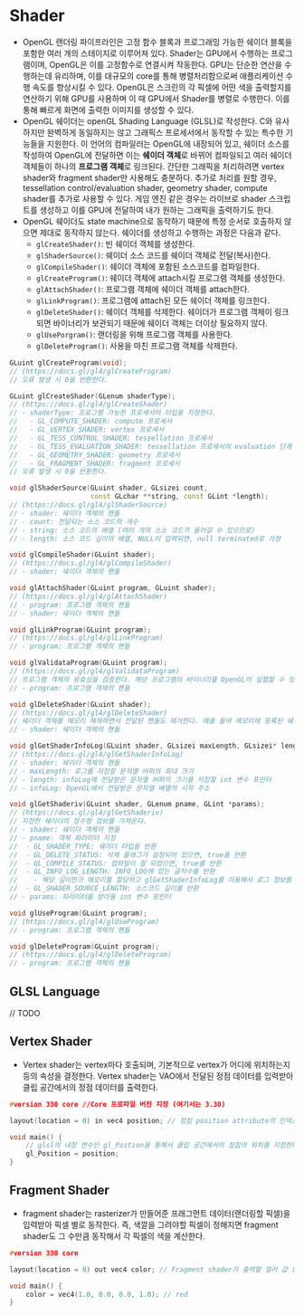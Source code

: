 # Shader

- OpenGL 랜더링 파이프라인은 고정 함수 블록과 프로그래밍 가능한 쉐이더 블록을 포함한 여러 개의 스테이지로 이루어져 있다. Shader는 GPU에서 수행하는 프로그램이며, OpenGL은 이를 고정함수로 연결시켜 작동한다. GPU는 단순한 연산을 수행하는데 유리하며, 이를 대규모의 core를 통해 병렬처리함으로써 애플리케이션 수행 속도를 향상시킬 수 있다. OpenGL은 스크린의 각 픽셀에 어떤 색을 출력할지를 연산하기 위해 GPU를 사용하며 이 때 GPU에서 Shader를 병렬로 수행한다. 이를 통해 빠르게 화면에 출력한 이미지를 생성할 수 있다.
- OpenGL 쉐이더는 openGL Shading Language (GLSL)로 작성한다. C와 유사하지만 완벽하게 동일하지는 않고 그래픽스 프로세서에서 동작할 수 있는 특수한 기능들을 지원한다. 이 언어의 컴파일러는 OpenGL에 내장되어 있고, 쉐이더 소스를 작성하여 OpenGL에 전달하면 이는 **쉐이더 객체**로 바뀌어 컴파일되고 여러 쉐이더 객체들이 하나의 **프로그램 객체**로 링크된다. 간단한 그래픽을 처리하려면 vertex shader와 fragment shader만 사용해도 충분하다. 추가로 처리를 원할 경우, tessellation control/evaluation shader, geometry shader, compute shader를 추가로 사용할 수 있다. 게임 엔진 같은 경우는 라이브로 shader 스크립트를 생성하고 이를 GPU에 전달하여 내가 원하는 그래픽을 출력하기도 한다.
- OpenGL 쉐이더도 state machine으로 동작하기 때문에 특정 순서로 호출하지 않으면 제대로 동작하지 않는다. 쉐이더를 생성하고 수행하는 과정은 다음과 같다.
  - `glCreateShader()`: 빈 쉐이더 객체를 생성한다.
  - `glShaderSource()`: 쉐이더 소스 코드를 쉐이더 객체로 전달(복사)한다.
  - `glCompileShader()`: 쉐이더 객체에 포함된 소스코드를 컴파일한다.
  - `glCreateProgram()`: 쉐이더 객체에 attach시킬 프로그램 객체를 생성한다.
  - `glAttachShader()`: 프로그램 객체에 쉐이더 객체를 attach한다.
  - `glLinkProgram()`: 프로그램에 attach된 모든 쉐이더 객체를 링크한다.
  - `glDeleteShader()`: 쉐이더 객체를 삭제한다. 쉐이더가 프로그램 객체이 링크되면 바이너리가 보관되기 때문에 쉐이더 객체는 더이상 필요하지 않다.
  - `glUsePorgram()`: 랜더링을 위해 프로그램 객체를 사용한다.
  - `glDeleteProgram()`: 사용을 마친 프로그램 객체를 삭제한다.

```c++
GLuint glCreateProgram(void);
// (https://docs.gl/gl4/glCreateProgram)
// 오류 발생 시 0을 반환한다.

GLuint glCreateShader(GLenum shaderType);
// (https://docs.gl/gl4/glCreateShader)
// - shaderType: 프로그램 가능한 프로세서의 타입을 지정한다.
//   - GL_COMPUTE_SHADER: compute 프로세서
//   - GL_VERTEX_SHADER: vertex 프로세서
//   - GL_TESS_CONTROL_SHADER: tessellation 프로세서
//   - GL_TESS_EVALUATION_SHADER: tessellation 프로세서의 evaluation 단계
//   - GL_GEOMETRY_SHADER: geometry 프로세서
//   - GL_FRAGMENT_SHADER: fragment 프로세서
// 오류 발생 시 0을 반환한다.

void glShaderSource(GLuint shader, GLsizei count, 
                    const GLchar **string, const GLint *length);
// (https://docs.gl/gl4/glShaderSource)
// - shader: 쉐이더 객체의 핸들
// - count: 전달되는 소스 코드의 개수
// - string: 소스 코드의 배열 (여러 개의 소소 코드가 들어갈 수 있으므로)
// - length: 소스 코드 길이의 배열, NULL이 입력되면, null terminated로 가정

void glCompileShader(GLuint shader);
// (https://docs.gl/gl4/glCompileShader)
// - shader: 쉐이더 객체의 핸들

void glAttachShader(GLuint program, GLuint shader);
// (https://docs.gl/gl4/glAttachShader)
// - program: 프로그램 객체의 핸들
// - shader: 쉐이더 객체의 핸들

void glLinkProgram(GLuint program);
// (https://docs.gl/gl4/glLinkProgram)
// - program: 프로그램 객체의 핸들

void glValidataProgram(GLuint program);
// (https://docs.gl/gl4/glValidataProgram)
// 프로그램 객체의 유효성을 검증한다. 해당 프로그램의 바이너리를 OpenGL이 실핼할 수 있는지를 검증한다.
// - program: 프로그램 객체의 핸들

void glDeleteShader(GLuint shader);
// (https://docs.gl/gl4/glDeleteShader)
// 쉐이더 객체를 메모리 해제하면서 전달된 핸들도 제거한다. 예를 들어 메모리에 등록된 쉐이더 객체 ID가 1, 2, 3이 있을 때 1을 제거할 경우, 다음에 생성한 쉐이더 객체 ID는 1로 할당
// - shader: 쉐이더 객체의 핸들

void glGetShaderInfoLog(GLuint shader, GLsizei maxLength, GLsizei* length, GLchar* infoLog);
// (https://docs.gl/gl4/glGetShaderInfoLog)
// - shader: 쉐이더 객체의 핸들
// - maxLength: 로그를 저장할 문자열 버퍼의 최대 크기
// - length: infoLog에 전달받은 문자열 버퍼의 크기를 저장할 int 변수 포인터
// - infoLog: OpenGL에서 전달받은 문자열 배열의 시작 주소

void glGetShaderiv(GLuint shader, GLenum pname, GLint *params);
// (https://docs.gl/gl4/glGetShaderiv)
// 지정한 쉐이더의 정수형 정보를 가져온다.
// - shader: 쉐이더 객체의 핸들
// - pname: 객체 파라미터 지정
//  - GL_SHADER_TYPE: 쉐이더 타입을 반환
//  - GL_DELETE_STATUS: 삭제 플래그가 설정되어 있으면, true를 반환
//  - GL_COMPILE_STATUS: 컴파일이 잘 되었으면, true를 반환
//  - GL_INFO_LOG_LENGTH: INFO_LOG에 있는 글자수를 반환
//    - 해당 길이만크 메모리를 할당하고 glGetShaderInfoLog를 이용해서 로그 정보를 가져올 수 있다.
//  - GL_SHADER_SOURCE_LENGTH: 소스코드 길이를 반환
// - params: 파라미터를 받아올 int 변수 포인터

void glUseProgram(GLuint program);
// (https://docs.gl/gl4/glUseProgram)
// - program: 프로그램 객체의 핸들

void glDeleteProgram(GLuint program);
// (https://docs.gl/gl4/glDeleteProgram)
// - program: 프로그램 객체의 핸들

```

## GLSL Language

// TODO

## Vertex Shader

- Vertex shader는 vertex마다 호출되며, 기본적으로 vertex가 어디에 위치하는지 등의 속성을 결정한다. Vertex shader는 VAO에서 전달된 정점 데이터를 입력받아 클립 공간에서의 정점 데이터를 출력한다.

```c
#version 330 core //Core 프로파일 버전 지정 (여기서는 3.30)

layout(location = 0) in vec4 position; // 정점 position attribute의 인덱스를 location에 전달

void main() {
    // glsl의 내장 변수인 gl_Postion을 통해서 클립 공간에서의 정점의 위치를 지정한다.
    gl_Position = position;
}
```

## Fragment Shader

- fragment shader는 rasterizer가 만들어준 프래그먼트 데이터(랜더링할 픽셀)을 입력받아 픽셀 별로 동작한다. 즉, 색깔을 그려야할 픽셀이 정해지면 fragment shader도 그 수만큼 동작해서 각 픽셀의 색을 계산한다.

```c
#version 330 core

layout(location = 0) out vec4 color; // Fragment shader가 출력할 컬러 값 (일반적으로 location을 0으로 지정한다.)

void main() {
    color = vec4(1.0, 0.0, 0.0, 1.0); // red
}
```
